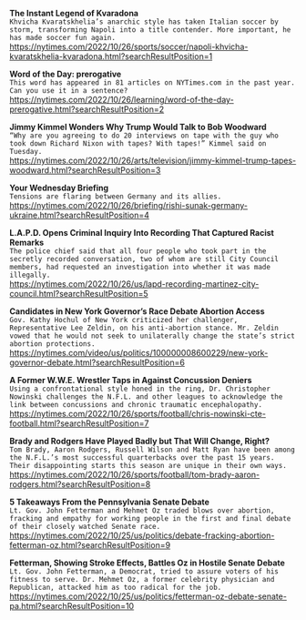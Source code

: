 **The Instant Legend of Kvaradona**\
`Khvicha Kvaratskhelia’s anarchic style has taken Italian soccer by storm, transforming Napoli into a title contender. More important, he has made soccer fun again.`\
https://nytimes.com/2022/10/26/sports/soccer/napoli-khvicha-kvaratskhelia-kvaradona.html?searchResultPosition=1

**Word of the Day: prerogative**\
`This word has appeared in 81 articles on NYTimes.com in the past year. Can you use it in a sentence?`\
https://nytimes.com/2022/10/26/learning/word-of-the-day-prerogative.html?searchResultPosition=2

**Jimmy Kimmel Wonders Why Trump Would Talk to Bob Woodward**\
`“Why are you agreeing to do 20 interviews on tape with the guy who took down Richard Nixon with tapes? With tapes!” Kimmel said on Tuesday.`\
https://nytimes.com/2022/10/26/arts/television/jimmy-kimmel-trump-tapes-woodward.html?searchResultPosition=3

**Your Wednesday Briefing**\
`Tensions are flaring between Germany and its allies.`\
https://nytimes.com/2022/10/26/briefing/rishi-sunak-germany-ukraine.html?searchResultPosition=4

**L.A.P.D. Opens Criminal Inquiry Into Recording That Captured Racist Remarks**\
`The police chief said that all four people who took part in the secretly recorded conversation, two of whom are still City Council members, had requested an investigation into whether it was made illegally.`\
https://nytimes.com/2022/10/26/us/lapd-recording-martinez-city-council.html?searchResultPosition=5

**Candidates in New York Governor’s Race Debate Abortion Access**\
`Gov. Kathy Hochul of New York criticized her challenger, Representative Lee Zeldin, on his anti-abortion stance. Mr. Zeldin vowed that he would not seek to unilaterally change the state’s strict abortion protections.`\
https://nytimes.com/video/us/politics/100000008600229/new-york-governor-debate.html?searchResultPosition=6

**A Former W.W.E. Wrestler Taps in Against Concussion Deniers**\
`Using a confrontational style honed in the ring, Dr. Christopher Nowinski challenges the N.F.L. and other leagues to acknowledge the link between concussions and chronic traumatic encephalopathy.`\
https://nytimes.com/2022/10/26/sports/football/chris-nowinski-cte-football.html?searchResultPosition=7

**Brady and Rodgers Have Played Badly but That Will Change, Right?**\
`Tom Brady, Aaron Rodgers, Russell Wilson and Matt Ryan have been among the N.F.L.’s most successful quarterbacks over the past 15 years. Their disappointing starts this season are unique in their own ways.`\
https://nytimes.com/2022/10/26/sports/football/tom-brady-aaron-rodgers.html?searchResultPosition=8

**5 Takeaways From the Pennsylvania Senate Debate**\
`Lt. Gov. John Fetterman and Mehmet Oz traded blows over abortion, fracking and empathy for working people in the first and final debate of their closely watched Senate race.`\
https://nytimes.com/2022/10/25/us/politics/debate-fracking-abortion-fetterman-oz.html?searchResultPosition=9

**Fetterman, Showing Stroke Effects, Battles Oz in Hostile Senate Debate**\
`Lt. Gov. John Fetterman, a Democrat, tried to assure voters of his fitness to serve. Dr. Mehmet Oz, a former celebrity physician and Republican, attacked him as too radical for the job.`\
https://nytimes.com/2022/10/25/us/politics/fetterman-oz-debate-senate-pa.html?searchResultPosition=10

